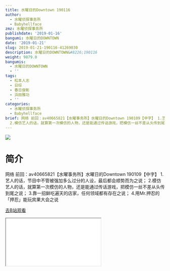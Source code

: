 ```yaml
---
title: 水曜日的Downtown 190116
author:
  - 水曜侦探事务所
  - Babyhellface
zmz: 水曜侦探事务所
publishdate: '2019-01-16'
bangumi: 水曜日的DOWNTOWN
date: '2019-01-21'
slug: 2019-01-21-190116-41269030
description: 水曜日的DOWNTOWN&#8226;190116
weight: 9879.0
bangumis:
  - 水曜日的DOWNTOWN
  - ''
tags:
  - 松本人志
  - 日综
  - 春日俊彰
  - 浜田雅功
  - ''
categories:
  - 水曜侦探事务所
  - Babyhellface
brief: 网络 前回：av40665821【水曜事务所】水曜日的Downtown 190109【中字】 1.艺人的话，节目中不管被强加多么过分的人设，最后都会顺势而为之说；
  2.模仿艺人的话，就算第一次模仿的人物，还是能通过传话游戏，把模仿一丝不差从头传到尾之说； 3.靠一招鲜吃遍天的店家，任何领域都有存在之说； 4.用Mr.押忍的「押忍」能玩宾果大会之说
---
```

![](https://i.imgur.com/BIIDeHW.jpg)
# 简介  
网络
前回：av40665821【水曜事务所】水曜日的Downtown 190109【中字】
1.艺人的话，节目中不管被强加多么过分的人设，最后都会顺势而为之说；
2.模仿艺人的话，就算第一次模仿的人物，还是能通过传话游戏，把模仿一丝不差从头传到尾之说；
3.靠一招鲜吃遍天的店家，任何领域都有存在之说；
4.用Mr.押忍的「押忍」能玩宾果大会之说  

[去B站观看](https://www.bilibili.com/video/av41269030/)
<div class ="resp-container"><iframe class="testiframe" src="//player.bilibili.com/player.html?aid=41269030"", scrolling="no", allowfullscreen="true" > </iframe></div> 
